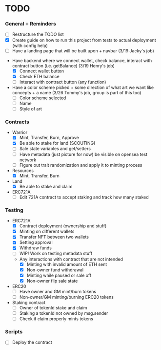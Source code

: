 # TODO

### General + Reminders
- [ ] Restructure the TODO list
- [x] Create guide on how to run this project from tests to actual deployment (with config help)
- [ ] Have a landing page that will be built upon + navbar (3/19 Jacky's job)
- Have backend where we connect wallet, check balance, interact with contract button (i.e. getBalance) (3/19 Henry's job)
    - [x] Connect wallet button
    - [x] Check ETH balance
    - [ ] Interact with contract button (any function)
- Have a color scheme picked + some direction of what art we want like concepts + a name (3/26 Tommy's job, group is part of this too)
    - [ ] Color scheme selected
    - [ ] Name
    - [ ] Style of art

### Contracts
- Warrior
    - [x] Mint, Transfer, Burn, Approve
    - [x] Be able to stake for land (SCOUTING)
    - [ ] Sale state variables and get/setters
    - [ ] Have metadata (just picture for now) be visible on opensea test network
    - [ ] Figure out trait randomization and apply it to minting process
- Resources
    - [x] Mint, Transfer, Burn
- Land
    - [x] Be able to stake and claim
- ERC721A
    - [ ] Edit 721A contract to accept staking and track how many staked

### Testing
- ERC721A
    - [x] Contract deployment (ownership and stuff)
    - [x] Minting on different wallets
    - [x] Transfer NFT between two wallets
    - [x] Setting approval
    - [x] Withdraw funds
    - [ ] WIP! Work on testing metadata stuff
    - Any interactions with contract that are not intended
        - [x] Minting with invalid amount of ETH sent
        - [x] Non-owner fund withdrawal
        - [x] Minting while paused or sale off
        - [x] Non-owner flip sale state
- ERC20
    - [ ] Have owner and GM mint/burn tokens
    - [ ] Non-owner/GM minting/burning ERC20 tokens
- Staking contract
    - [ ] Owner of tokenId stake and claim
    - [ ] Staking a tokenId not owned by msg.sender
    - [ ] Check if claim properly mints tokens

### Scripts
- [ ] Deploy the contract